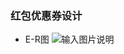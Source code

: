 ### 红包优惠券设计

* E-R图
![输入图片说明](https://github.com/qccr-twl2123/springcloud/blob/master/images/红包优惠券.png "在这里输入图片标题")

